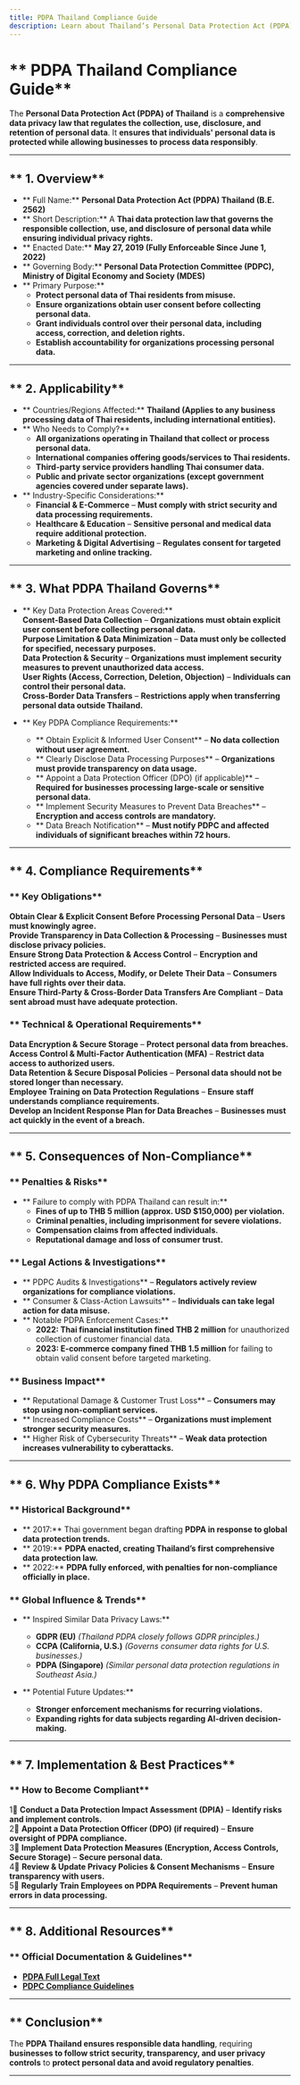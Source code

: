 ```yaml
---
title: PDPA Thailand Compliance Guide
description: Learn about Thailand’s Personal Data Protection Act (PDPA), its requirements, enforcement, and best practices for protecting personal data.
---
```


# ** PDPA Thailand Compliance Guide**  
The **Personal Data Protection Act (PDPA) of Thailand** is a **comprehensive data privacy law that regulates the collection, use, disclosure, and retention of personal data**. It **ensures that individuals' personal data is protected while allowing businesses to process data responsibly**.

---

## ** 1. Overview**
- ** Full Name:** **Personal Data Protection Act (PDPA) Thailand (B.E. 2562)**  
- ** Short Description:** A **Thai data protection law that governs the responsible collection, use, and disclosure of personal data while ensuring individual privacy rights.**  
- ** Enacted Date:** **May 27, 2019 (Fully Enforceable Since June 1, 2022)**  
- ** Governing Body:** **Personal Data Protection Committee (PDPC), Ministry of Digital Economy and Society (MDES)**  
- ** Primary Purpose:**  
  - **Protect personal data of Thai residents from misuse.**  
  - **Ensure organizations obtain user consent before collecting personal data.**  
  - **Grant individuals control over their personal data, including access, correction, and deletion rights.**  
  - **Establish accountability for organizations processing personal data.**  

---

## ** 2. Applicability**
- ** Countries/Regions Affected:** **Thailand (Applies to any business processing data of Thai residents, including international entities).**  
- ** Who Needs to Comply?**  
  - **All organizations operating in Thailand that collect or process personal data.**  
  - **International companies offering goods/services to Thai residents.**  
  - **Third-party service providers handling Thai consumer data.**  
  - **Public and private sector organizations (except government agencies covered under separate laws).**  
- ** Industry-Specific Considerations:**  
  - **Financial & E-Commerce** – **Must comply with strict security and data processing requirements.**  
  - **Healthcare & Education** – **Sensitive personal and medical data require additional protection.**  
  - **Marketing & Digital Advertising** – **Regulates consent for targeted marketing and online tracking.**  

---

## ** 3. What PDPA Thailand Governs**
- ** Key Data Protection Areas Covered:**  
   **Consent-Based Data Collection** – **Organizations must obtain explicit user consent before collecting personal data.**  
   **Purpose Limitation & Data Minimization** – **Data must only be collected for specified, necessary purposes.**  
   **Data Protection & Security** – **Organizations must implement security measures to prevent unauthorized data access.**  
   **User Rights (Access, Correction, Deletion, Objection)** – **Individuals can control their personal data.**  
   **Cross-Border Data Transfers** – **Restrictions apply when transferring personal data outside Thailand.**  

- ** Key PDPA Compliance Requirements:**  
  - ** Obtain Explicit & Informed User Consent** – **No data collection without user agreement.**  
  - ** Clearly Disclose Data Processing Purposes** – **Organizations must provide transparency on data usage.**  
  - ** Appoint a Data Protection Officer (DPO) (if applicable)** – **Required for businesses processing large-scale or sensitive personal data.**  
  - ** Implement Security Measures to Prevent Data Breaches** – **Encryption and access controls are mandatory.**  
  - ** Data Breach Notification** – **Must notify PDPC and affected individuals of significant breaches within 72 hours.**  

---

## ** 4. Compliance Requirements**
### ** Key Obligations**
 **Obtain Clear & Explicit Consent Before Processing Personal Data** – **Users must knowingly agree.**  
 **Provide Transparency in Data Collection & Processing** – **Businesses must disclose privacy policies.**  
 **Ensure Strong Data Protection & Access Control** – **Encryption and restricted access are required.**  
 **Allow Individuals to Access, Modify, or Delete Their Data** – **Consumers have full rights over their data.**  
 **Ensure Third-Party & Cross-Border Data Transfers Are Compliant** – **Data sent abroad must have adequate protection.**  

### ** Technical & Operational Requirements**
 **Data Encryption & Secure Storage** – **Protect personal data from breaches.**  
 **Access Control & Multi-Factor Authentication (MFA)** – **Restrict data access to authorized users.**  
 **Data Retention & Secure Disposal Policies** – **Personal data should not be stored longer than necessary.**  
 **Employee Training on Data Protection Regulations** – **Ensure staff understands compliance requirements.**  
 **Develop an Incident Response Plan for Data Breaches** – **Businesses must act quickly in the event of a breach.**  

---

## ** 5. Consequences of Non-Compliance**
### ** Penalties & Risks**
- ** Failure to comply with PDPA Thailand can result in:**  
  - **Fines of up to THB 5 million (approx. USD $150,000) per violation.**  
  - **Criminal penalties, including imprisonment for severe violations.**  
  - **Compensation claims from affected individuals.**  
  - **Reputational damage and loss of consumer trust.**  

### ** Legal Actions & Investigations**
- ** PDPC Audits & Investigations** – **Regulators actively review organizations for compliance violations.**  
- ** Consumer & Class-Action Lawsuits** – **Individuals can take legal action for data misuse.**  
- ** Notable PDPA Enforcement Cases:**  
  - **2022: Thai financial institution fined THB 2 million** for unauthorized collection of customer financial data.  
  - **2023: E-commerce company fined THB 1.5 million** for failing to obtain valid consent before targeted marketing.  

### ** Business Impact**
- ** Reputational Damage & Customer Trust Loss** – **Consumers may stop using non-compliant services.**  
- ** Increased Compliance Costs** – **Organizations must implement stronger security measures.**  
- ** Higher Risk of Cybersecurity Threats** – **Weak data protection increases vulnerability to cyberattacks.**  

---

## ** 6. Why PDPA Compliance Exists**
### ** Historical Background**
- ** 2017:** Thai government began drafting **PDPA in response to global data protection trends.**  
- ** 2019:** **PDPA enacted, creating Thailand’s first comprehensive data protection law.**  
- ** 2022:** **PDPA fully enforced, with penalties for non-compliance officially in place.**  

### ** Global Influence & Trends**
- ** Inspired Similar Data Privacy Laws:**  
  - **GDPR (EU)** *(Thailand PDPA closely follows GDPR principles.)*  
  - **CCPA (California, U.S.)** *(Governs consumer data rights for U.S. businesses.)*  
  - **PDPA (Singapore)** *(Similar personal data protection regulations in Southeast Asia.)*  

- ** Potential Future Updates:**  
  - **Stronger enforcement mechanisms for recurring violations.**  
  - **Expanding rights for data subjects regarding AI-driven decision-making.**  

---

## ** 7. Implementation & Best Practices**
### ** How to Become Compliant**
1⃣ **Conduct a Data Protection Impact Assessment (DPIA)** – **Identify risks and implement controls.**  
2⃣ **Appoint a Data Protection Officer (DPO) (if required)** – **Ensure oversight of PDPA compliance.**  
3⃣ **Implement Data Protection Measures (Encryption, Access Controls, Secure Storage)** – **Secure personal data.**  
4⃣ **Review & Update Privacy Policies & Consent Mechanisms** – **Ensure transparency with users.**  
5⃣ **Regularly Train Employees on PDPA Requirements** – **Prevent human errors in data processing.**  

---

## ** 8. Additional Resources**
### ** Official Documentation & Guidelines**
- **[ PDPA Full Legal Text](https://www.pdpc.go.th/)**  
- **[ PDPC Compliance Guidelines](https://www.pdpc.go.th/en/home/)**  

---

## ** Conclusion**
The **PDPA Thailand ensures responsible data handling**, requiring **businesses to follow strict security, transparency, and user privacy controls** to **protect personal data and avoid regulatory penalties**.

---
